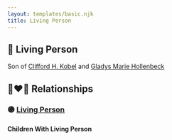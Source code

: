 ```yaml
---
layout: templates/basic.njk
title: Living Person
---
```

## 🔵 Living Person

Son of [Clifford H. Kobel](/people/2/28732388) and [Gladys Marie Hollenbeck](/people/5/52265274)

## 👩‍❤️‍👨 Relationships

### 🟣 [Living Person](/people/1/18150729)

#### Children With Living Person